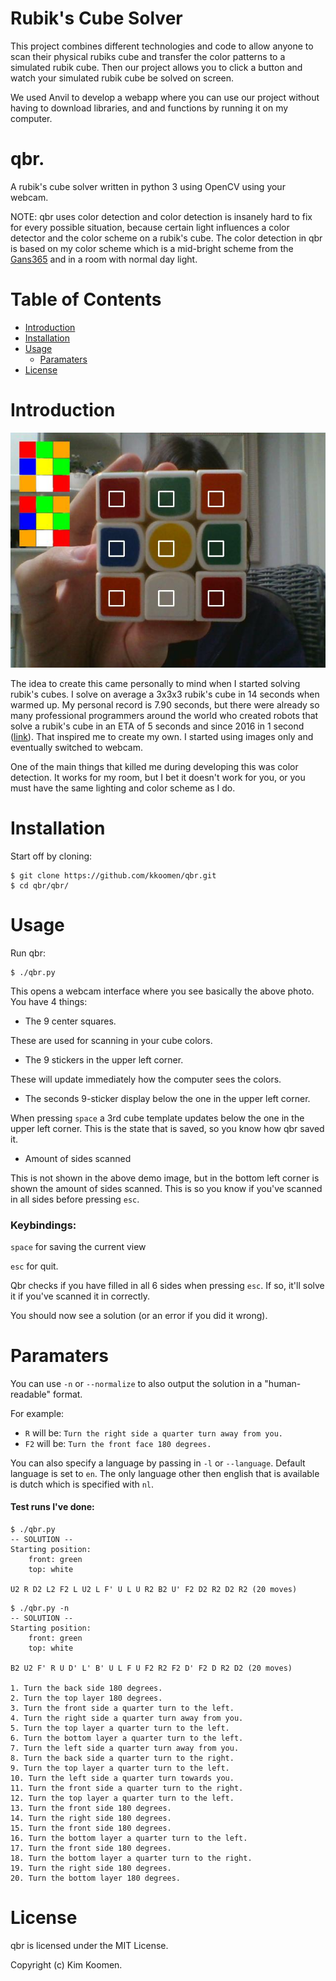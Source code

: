 # Rubik's Cube Solver
This project combines different technologies and code to allow anyone to scan 
their physical rubiks cube and transfer the color patterns to a simulated rubik cube. 
Then our project allows you to click a button and watch your simulated rubik cube be solved
on screen.

We used Anvil to develop a webapp where you can use our project without having to download 
libraries, and and functions by running it on my computer. 

# qbr.
A rubik's cube solver written in python 3 using OpenCV using your webcam.

NOTE: qbr uses color detection and color detection is insanely hard to fix for
every possible situation, because certain light influences a color detector and the
color scheme on a rubik's cube.
The color detection in qbr is based on my color scheme which is a mid-bright scheme from
the [Gans365](http://thecubicle.us/images/gans56b3.jpg) and in a room with normal day light.

# Table of Contents
- [Introduction](#introduction)
- [Installation](#installation)
- [Usage](#usage)
    - [Paramaters](#paramaters)
- [License](#license)


# Introduction
![demo](demo.png)

The idea to create this came personally to mind when I started solving rubik's cubes.
I solve on average a 3x3x3 rubik's cube in 14 seconds when warmed up. My personal record
is 7.90 seconds, but there were already so many professional programmers around the world
who created robots that solve a rubik's cube in an ETA of 5 seconds and since 2016 in 1 second
([link](https://www.youtube.com/watch?v=ixTddQQ2Hs4)).
That inspired me to create my own. I started using images only and eventually switched to webcam.

One of the main things that killed me during developing this was color detection. It works for my
room, but I bet it doesn't work for you, or you must have the same lighting and color scheme as I do.

# Installation
Start off by cloning:
```
$ git clone https://github.com/kkoomen/qbr.git
$ cd qbr/qbr/
```

# Usage

Run qbr:

```
$ ./qbr.py
```

This opens a webcam interface where you see basically the above photo.
You have 4 things:

* The 9 center squares.

These are used for scanning in
your cube colors.

* The 9 stickers in the upper left corner.

These will update
immediately how the computer sees the colors.

* The seconds 9-sticker display below the one in the upper left corner.

When pressing `space` a 3rd cube template updates below the one in the upper left corner.
This is the state that is saved, so you know how qbr saved it.

* Amount of sides scanned

This is not shown in the above demo image, but in the bottom left corner is shown
the amount of sides scanned. This is so you know if you've scanned in all sides before
pressing `esc`.

### Keybindings:

`space` for saving the current view

`esc` for quit.

Qbr checks if you have filled in all 6 sides when pressing `esc`. If so, it'll
solve it if you've scanned it in correctly.

You should now see a solution (or an error if you did it wrong).

# Paramaters

You can use `-n` or `--normalize` to also output the solution in a "human-readable" format.

For example:

* `R` will be: `Turn the right side a quarter turn away from you.`
* `F2` will be: `Turn the front face 180 degrees.`

You can also specify a language by passing in `-l` or `--language`. Default language
is set to `en`. The only language other then english that is available is dutch which
is specified with `nl`.


#### Test runs I've done:

```
$ ./qbr.py
-- SOLUTION --
Starting position:
    front: green
    top: white

U2 R D2 L2 F2 L U2 L F' U L U R2 B2 U' F2 D2 R2 D2 R2 (20 moves)
```

```
$ ./qbr.py -n
-- SOLUTION --
Starting position:
    front: green
    top: white

B2 U2 F' R U D' L' B' U L F U F2 R2 F2 D' F2 D R2 D2 (20 moves)

1. Turn the back side 180 degrees.
2. Turn the top layer 180 degrees.
3. Turn the front side a quarter turn to the left.
4. Turn the right side a quarter turn away from you.
5. Turn the top layer a quarter turn to the left.
6. Turn the bottom layer a quarter turn to the left.
7. Turn the left side a quarter turn away from you.
8. Turn the back side a quarter turn to the right.
9. Turn the top layer a quarter turn to the left.
10. Turn the left side a quarter turn towards you.
11. Turn the front side a quarter turn to the right.
12. Turn the top layer a quarter turn to the left.
13. Turn the front side 180 degrees.
14. Turn the right side 180 degrees.
15. Turn the front side 180 degrees.
16. Turn the bottom layer a quarter turn to the left.
17. Turn the front side 180 degrees.
18. Turn the bottom layer a quarter turn to the right.
19. Turn the right side 180 degrees.
20. Turn the bottom layer 180 degrees.
```


# License

qbr is licensed under the MIT License.

Copyright (c) Kim Koomen.
